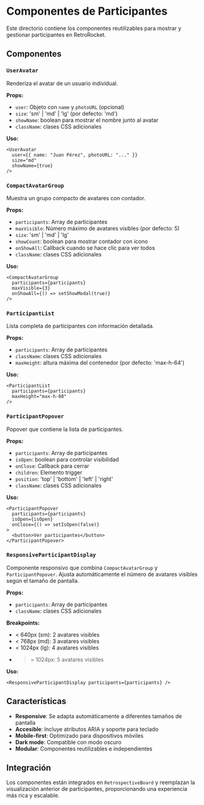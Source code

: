 # Componentes de Participantes

Este directorio contiene los componentes reutilizables para mostrar y gestionar participantes en RetroRocket.

## Componentes

### `UserAvatar`
Renderiza el avatar de un usuario individual.

**Props:**
- `user`: Objeto con `name` y `photoURL` (opcional)
- `size`: 'sm' | 'md' | 'lg' (por defecto: 'md')
- `showName`: boolean para mostrar el nombre junto al avatar
- `className`: clases CSS adicionales

**Uso:**
```tsx
<UserAvatar 
  user={{ name: "Juan Pérez", photoURL: "..." }} 
  size="md" 
  showName={true} 
/>
```

### `CompactAvatarGroup`
Muestra un grupo compacto de avatares con contador.

**Props:**
- `participants`: Array de participantes
- `maxVisible`: Número máximo de avatares visibles (por defecto: 5)
- `size`: 'sm' | 'md' | 'lg'
- `showCount`: boolean para mostrar contador con icono
- `onShowAll`: Callback cuando se hace clic para ver todos
- `className`: clases CSS adicionales

**Uso:**
```tsx
<CompactAvatarGroup 
  participants={participants} 
  maxVisible={3} 
  onShowAll={() => setShowModal(true)} 
/>
```

### `ParticipantList`
Lista completa de participantes con información detallada.

**Props:**
- `participants`: Array de participantes
- `className`: clases CSS adicionales
- `maxHeight`: altura máxima del contenedor (por defecto: 'max-h-64')

**Uso:**
```tsx
<ParticipantList 
  participants={participants} 
  maxHeight="max-h-80" 
/>
```

### `ParticipantPopover`
Popover que contiene la lista de participantes.

**Props:**
- `participants`: Array de participantes
- `isOpen`: boolean para controlar visibilidad
- `onClose`: Callback para cerrar
- `children`: Elemento trigger
- `position`: 'top' | 'bottom' | 'left' | 'right'
- `className`: clases CSS adicionales

**Uso:**
```tsx
<ParticipantPopover 
  participants={participants}
  isOpen={isOpen}
  onClose={() => setIsOpen(false)}
>
  <button>Ver participantes</button>
</ParticipantPopover>
```

### `ResponsiveParticipantDisplay`
Componente responsivo que combina `CompactAvatarGroup` y `ParticipantPopover`.
Ajusta automáticamente el número de avatares visibles según el tamaño de pantalla.

**Props:**
- `participants`: Array de participantes
- `className`: clases CSS adicionales

**Breakpoints:**
- < 640px (sm): 2 avatares visibles
- < 768px (md): 3 avatares visibles
- < 1024px (lg): 4 avatares visibles
- >= 1024px: 5 avatares visibles

**Uso:**
```tsx
<ResponsiveParticipantDisplay participants={participants} />
```

## Características

- **Responsive**: Se adapta automáticamente a diferentes tamaños de pantalla
- **Accesible**: Incluye atributos ARIA y soporte para teclado
- **Mobile-first**: Optimizado para dispositivos móviles
- **Dark mode**: Compatible con modo oscuro
- **Modular**: Componentes reutilizables e independientes

## Integración

Los componentes están integrados en `RetrospectiveBoard` y reemplazan la visualización anterior de participantes, proporcionando una experiencia más rica y escalable.
